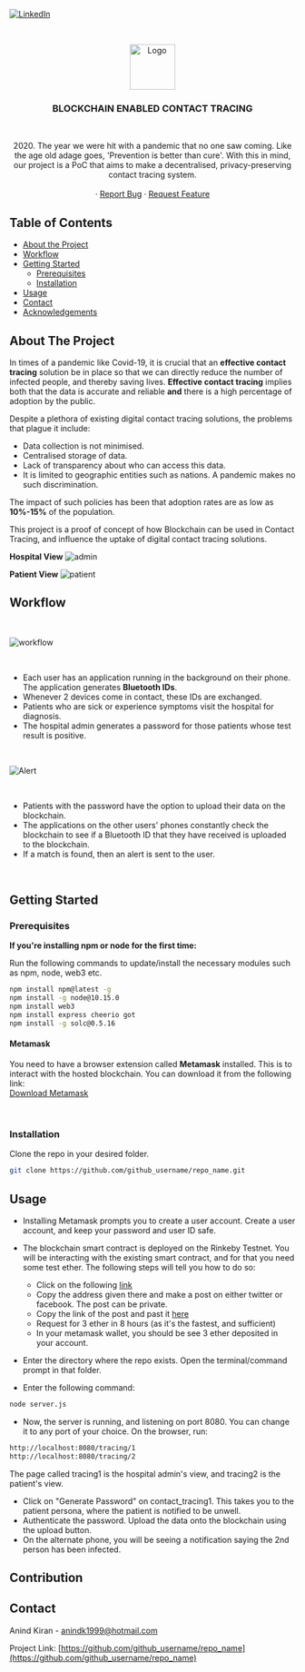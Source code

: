 <!-- PROJECT SHIELDS -->
<!--
*** I'm using markdown "reference style" links for readability.
*** Reference links are enclosed in brackets [ ] instead of parentheses ( ).
*** See the bottom of this document for the declaration of the reference variables
*** for contributors-url, forks-url, etc. This is an optional, concise syntax you may use.
*** https://www.markdownguide.org/basic-syntax/#reference-style-links
-->
[![LinkedIn][linkedin-shield]][linkedin-url]



<!-- PROJECT LOGO -->
<br />
<p align="center">
  <a href="https://github.com/github_username/repo_name">
    <img src="images/logo.png" alt="Logo" width="80" height="80">
  </a>

  <h3 align="center">BLOCKCHAIN ENABLED CONTACT TRACING</h3>
  <br />

  <p align="center">
    2020. The year we were hit with a pandemic that no one saw coming. Like the age old adage goes, 'Prevention is better than cure'. With this in mind, our project is a PoC that aims to make a decentralised, privacy-preserving contact tracing system. 
    <br />
    <!-- <a href="https://github.com/github_username/repo_name"><strong>Explore the docs »</strong></a> -->
    <br />
    <!-- <a href="https://github.com/github_username/repo_name">View Demo</a> -->
    ·
    <a href="https://github.com/github_username/repo_name/issues">Report Bug</a>
    ·
    <a href="https://github.com/github_username/repo_name/issues">Request Feature</a>
  </p>
</p>



<!-- TABLE OF CONTENTS -->
## Table of Contents

* [About the Project](#about-the-project)
* [Workflow](#Workflow)  
* [Getting Started](#getting-started)
  * [Prerequisites](#prerequisites)
  * [Installation](#installation)
* [Usage](#usage)
* [Contact](#contact)
* [Acknowledgements](#acknowledgements)



<!-- ABOUT THE PROJECT -->
## About The Project
In times of a pandemic like Covid-19, it is crucial that an **effective contact tracing** solution be in place so that we can directly reduce the number of infected people, and thereby saving lives. **Effective contact tracing** implies both that the data is accurate and reliable **and** there is a high percentage of adoption by the public.  

Despite a plethora of existing digital contact tracing solutions, the problems that plague it include:

* Data collection is not minimised.
* Centralised storage of data.
* Lack of transparency about who can access this data.
* It is limited to geographic entities such as nations. A pandemic makes no such discrimination. 

The impact of such policies has been that adoption rates are as low as **10%-15%** of the population. 

This project is a proof of concept of how Blockchain can be used in Contact Tracing, and influence the uptake of digital contact tracing solutions.

<!-- [![Product Name Screen Shot][product-screenshot]](https://example.com) -->

<!-- Here's a blank template to get started:
**To avoid retyping too much info. Do a search and replace with your text editor for the following:**
`github_username`, `repo_name`, `twitter_handle`, `email` -->

**Hospital View**
![admin](hospital_view.gif)

**Patient View**
![patient](patient_view.gif)

## Workflow

<br>

![workflow](workflow.gif) 

<br>

* Each user has an application running in the background on their phone. The application generates **Bluetooth IDs**.
* Whenever 2 devices come in contact, these IDs are exchanged.  
* Patients who are sick or experience symptoms visit the hospital for diagnosis. 
* The hospital admin generates a password for those patients whose test result is positive. 

<br>

![Alert](alert_generation.gif)

<br>

* Patients with the password have the option to upload their data on the blockchain. 
* The applications on the other users' phones constantly check the blockchain to see if a Bluetooth ID that they have received is uploaded to the blockchain. 
* If a match is found, then an alert is sent to the user. 

<!-- GETTING STARTED -->
<br>

## Getting Started

### Prerequisites

<!-- The blockchain can either deployed locally on your machine, or you can interact with an already hosted blockchain. You can also host your won blockchain. The specific commands can be found in the relevant subheadings. The following commands are common for both cases.  -->

**If you're installing npm or node for the first time:** 


Run the following commands to update/install the necessary modules such as npm, node, web3 etc.

```sh
npm install npm@latest -g
npm install -g node@10.15.0
npm install web3 
npm install express cheerio got
npm install -g solc@0.5.16
```

#### Metamask 
You need to have a browser extension called **Metamask** installed. This is to interact with the hosted blockchain. You can download it from the following link:
<br>
<a href = "https://metamask.io/">Download Metamask</a>

<br>

### Installation

Clone the repo in your desired folder.
```sh
git clone https://github.com/github_username/repo_name.git
```


<!-- USAGE EXAMPLES -->
## Usage
* Installing Metamask prompts you to create a user account. Create a user account, and keep your password and user ID safe. 
* The blockchain smart contract is deployed on the Rinkeby Testnet. You will be interacting with the existing smart contract, and for that you need some test ether. The following steps will tell you how to do so: 
    * Click on the following <a href = "">link</a>
    * Copy the address given there and make a post on either twitter or facebook. The post can be private. 
    * Copy the link of the post and past it <a href = "">here</a>
    * Request for 3 ether in 8 hours (as it's the fastest, and sufficient)
    * In your metamask wallet, you should be see 3 ether deposited in your account. 


* Enter the directory where the repo exists. Open the terminal/command prompt in that folder. 
* Enter the following command: 
```sh
node server.js
```
* Now, the server is running, and listening on port 8080. You can change it to any port of your choice. 
On the browser, run:
```sh
http://localhost:8080/tracing/1
http://localhost:8080/tracing/2
```
The page called tracing1 is the hospital admin's view, and tracing2 is the patient's view. 
* Click on "Generate Password" on contact_tracing1. This takes you to the patient persona, where the patient is notified to be unwell. 
* Authenticate the password. Upload the data onto the blockchain using the upload button. 
* On the alternate phone, you will be seeing a notification saying the 2nd person has been infected.  

<!-- Use this space to show useful examples of how a project can be used. Additional screenshots, code examples and demos work well in this space. You may also link to more resources. -->

<!-- _For more examples, please refer to the [Documentation](https://example.com)_ -->



<!-- ROADMAP 
## Roadmap

See the [open issues](https://github.com/github_username/repo_name/issues) for a list of proposed features (and known issues).
-->


<!-- CONTRIBUTING -->
## Contribution



<!-- CONTACT -->
## Contact

Anind Kiran  - anindk1999@hotmail.com

Project Link: [https://github.com/github_username/repo_name](https://github.com/github_username/repo_name)



<!-- ACKNOWLEDGEMENTS 
## Acknowledgements

* []()
* []()
* []()
-->




<!-- MARKDOWN LINKS & IMAGES -->
<!-- https://www.markdownguide.org/basic-syntax/#reference-style-links -->

[linkedin-shield]: https://img.shields.io/badge/-LinkedIn-black.svg?style=flat-square&logo=linkedin&colorB=555
[linkedin-url]: https://www.linkedin.com/in/anind-k-621447197/
[product-screenshot]: images/screenshot.png
